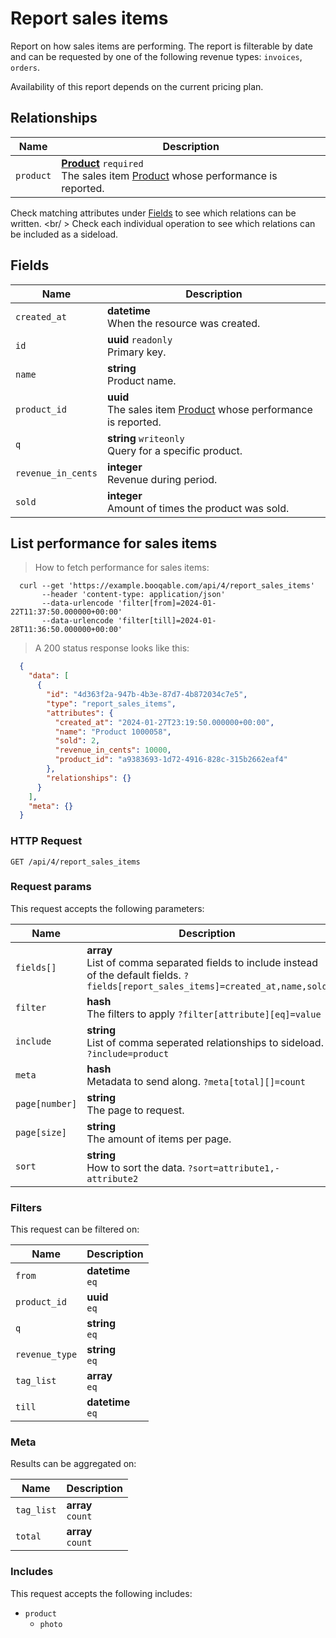# Report sales items

Report on how sales items are performing. The report is filterable
by date and can be requested by one of the following revenue types:
`invoices`, `orders`.

<aside class="notice">
  Availability of this report depends on the current pricing plan.
</aside>

## Relationships
Name | Description
-- | --
`product` | **[Product](#products)** `required`<br>The sales item [Product](#products) whose performance is reported.


Check matching attributes under [Fields](#report-sales-items-fields) to see which relations can be written.
<br/ >
Check each individual operation to see which relations can be included as a sideload.
## Fields

 Name | Description
-- | --
`created_at` | **datetime** <br>When the resource was created.
`id` | **uuid** `readonly`<br>Primary key.
`name` | **string** <br>Product name.
`product_id` | **uuid** <br>The sales item [Product](#products) whose performance is reported.
`q` | **string** `writeonly`<br>Query for a specific product.
`revenue_in_cents` | **integer** <br>Revenue during period.
`sold` | **integer** <br>Amount of times the product was sold.


## List performance for sales items


> How to fetch performance for sales items:

```shell
  curl --get 'https://example.booqable.com/api/4/report_sales_items'
       --header 'content-type: application/json'
       --data-urlencode 'filter[from]=2024-01-22T11:37:50.000000+00:00'
       --data-urlencode 'filter[till]=2024-01-28T11:36:50.000000+00:00'
```

> A 200 status response looks like this:

```json
  {
    "data": [
      {
        "id": "4d363f2a-947b-4b3e-87d7-4b872034c7e5",
        "type": "report_sales_items",
        "attributes": {
          "created_at": "2024-01-27T23:19:50.000000+00:00",
          "name": "Product 1000058",
          "sold": 2,
          "revenue_in_cents": 10000,
          "product_id": "a9383693-1d72-4916-828c-315b2662eaf4"
        },
        "relationships": {}
      }
    ],
    "meta": {}
  }
```

### HTTP Request

`GET /api/4/report_sales_items`

### Request params

This request accepts the following parameters:

Name | Description
-- | --
`fields[]` | **array** <br>List of comma separated fields to include instead of the default fields. `?fields[report_sales_items]=created_at,name,sold`
`filter` | **hash** <br>The filters to apply `?filter[attribute][eq]=value`
`include` | **string** <br>List of comma seperated relationships to sideload. `?include=product`
`meta` | **hash** <br>Metadata to send along. `?meta[total][]=count`
`page[number]` | **string** <br>The page to request.
`page[size]` | **string** <br>The amount of items per page.
`sort` | **string** <br>How to sort the data. `?sort=attribute1,-attribute2`


### Filters

This request can be filtered on:

Name | Description
-- | --
`from` | **datetime** <br>`eq`
`product_id` | **uuid** <br>`eq`
`q` | **string** <br>`eq`
`revenue_type` | **string** <br>`eq`
`tag_list` | **array** <br>`eq`
`till` | **datetime** <br>`eq`


### Meta

Results can be aggregated on:

Name | Description
-- | --
`tag_list` | **array** <br>`count`
`total` | **array** <br>`count`


### Includes

This request accepts the following includes:

<ul>
  <li>
    <code>product</code>
    <ul>
      <li><code>photo</code></li>
    </ul>
  </li>
</ul>


